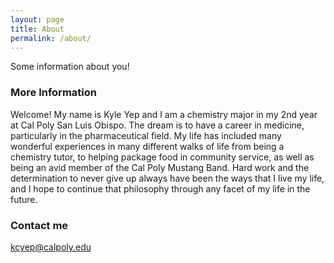 ```yaml
---
layout: page
title: About
permalink: /about/
---
```


Some information about you!

### More Information

Welcome! My name is Kyle Yep and I am a chemistry major in my 2nd year at Cal Poly San Luis Obispo. The dream is to have a career in medicine, particularly in the pharmaceutical field. My life has included many wonderful experiences in many different walks of life from being a chemistry tutor, to helping package food in community service, as well as being an avid member of the Cal Poly Mustang Band. Hard work and the determination to never give up always have been the ways that I live my life, and I hope to continue that philosophy through any facet of my life in the future. 



### Contact me

[kcyep@calpoly.edu](mailto:kcyep@calpoly.edu)
